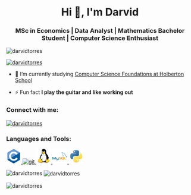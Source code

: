 <h1 align="center">Hi 👋, I'm Darvid</h1>
<h3 align="center">MSc in Economics | Data Analyst | Mathematics Bachelor Student | Computer Science Enthusiast</h3>

<p align="left"> <img src="https://komarev.com/ghpvc/?username=darvidtorres&label=Profile%20views&color=0e75b6&style=flat" alt="darvidtorres" /> </p>

<p align="left"> <a href="https://github.com/ryo-ma/github-profile-trophy"><img src="https://github-profile-trophy.vercel.app/?username=darvidtorres" alt="darvidtorres" /></a> </p>

- 🔭 I’m currently studying [Computer Science Foundations at Holberton School](https://github.com/DarvidTorres/holbertonschool-higher_level_programming)

- ⚡ Fun fact **I play the guitar and like working out**

<h3 align="left">Connect with me:</h3>
<p align="left">
<a href="https://linkedin.com/in/darvidtorres" target="blank"><img align="center" src="https://raw.githubusercontent.com/rahuldkjain/github-profile-readme-generator/master/src/images/icons/Social/linked-in-alt.svg" alt="darvidtorres" height="30" width="40" /></a>
</p>

<h3 align="left">Languages and Tools:</h3>
<p align="left"> <a href="https://www.cprogramming.com/" target="_blank" rel="noreferrer"> <img src="https://raw.githubusercontent.com/devicons/devicon/master/icons/c/c-original.svg" alt="c" width="40" height="40"/> </a> <a href="https://git-scm.com/" target="_blank" rel="noreferrer"> <img src="https://www.vectorlogo.zone/logos/git-scm/git-scm-icon.svg" alt="git" width="40" height="40"/> </a> <a href="https://www.linux.org/" target="_blank" rel="noreferrer"> <img src="https://raw.githubusercontent.com/devicons/devicon/master/icons/linux/linux-original.svg" alt="linux" width="40" height="40"/> </a> <a href="https://www.mysql.com/" target="_blank" rel="noreferrer"> <img src="https://raw.githubusercontent.com/devicons/devicon/master/icons/mysql/mysql-original-wordmark.svg" alt="mysql" width="40" height="40"/> </a> <a href="https://www.python.org" target="_blank" rel="noreferrer"> <img src="https://raw.githubusercontent.com/devicons/devicon/master/icons/python/python-original.svg" alt="python" width="40" height="40"/> </a> </p>

<p><img align="left" src="https://github-readme-stats.vercel.app/api/top-langs?username=darvidtorres&show_icons=true&locale=en&layout=compact" alt="darvidtorres" /></p>

<p>&nbsp;<img align="center" src="https://github-readme-stats.vercel.app/api?username=darvidtorres&show_icons=true&locale=en" alt="darvidtorres" /></p>

<p><img align="center" src="https://github-readme-streak-stats.herokuapp.com/?user=darvidtorres&" alt="darvidtorres" /></p>
